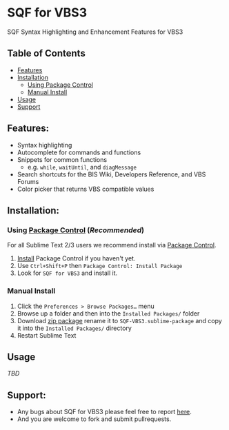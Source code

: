 # SQF for VBS3
SQF Syntax Highlighting and Enhancement Features for VBS3

## Table of Contents
- [Features](#features)
- [Installation](#installation)
    + [Using Package Control](#using-package-control-recommended)
    + [Manual Install](#manual-install)
- [Usage](#usage)
- [Support](#support)

## Features:
* Syntax highlighting
* Autocomplete for commands and functions
* Snippets for common functions
    * e.g. `while`, `waitUntil`, and `diagMessage`
* Search shortcuts for the BIS Wiki, Developers Reference, and VBS Forums
* Color picker that returns VBS compatible values

## Installation:

### Using [Package Control](https://packagecontrol.io/) (_Recommended_)

For all Sublime Text 2/3 users we recommend install via [Package Control](https://packagecontrol.io/).

1. [Install](https://packagecontrol.io/installation) Package Control if you haven't yet.
1. Use `Ctrl+Shift+P` then `Package Control: Install Package`
1. Look for `SQF for VBS3` and install it.

### Manual Install

1. Click the `Preferences > Browse Packages…` menu
1. Browse up a folder and then into the `Installed Packages/` folder
1. Download [zip package](https://github.com/zahngol/SQF-VBS3/archive/master.zip) rename it to `SQF-VBS3.sublime-package` and copy it into the `Installed Packages/` directory
1. Restart Sublime Text

## Usage
_TBD_

## Support:
* Any bugs about SQF for VBS3 please feel free to report [here](https://github.com/zahngol/SQF-VBS3/issues).
* And you are welcome to fork and submit pullrequests.
